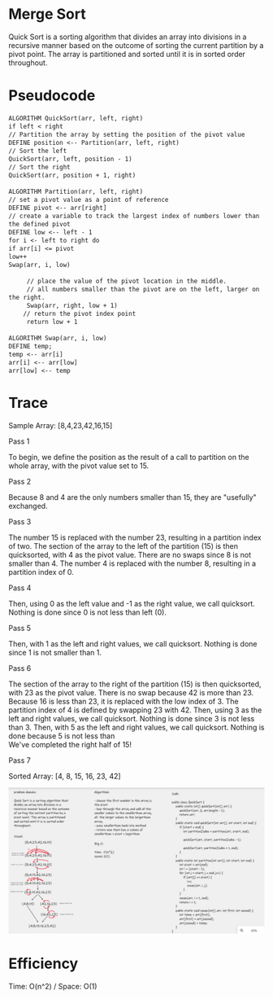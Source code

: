 # Merge Sort
Quick Sort is a sorting algorithm that divides an array into divisions in a recursive manner based on the outcome of 
sorting the current partition by a pivot point. The array is partitioned and sorted until it is in sorted order throughout.  

# Pseudocode  
```
ALGORITHM QuickSort(arr, left, right)
if left < right
// Partition the array by setting the position of the pivot value
DEFINE position <-- Partition(arr, left, right)
// Sort the left
QuickSort(arr, left, position - 1)
// Sort the right
QuickSort(arr, position + 1, right)

ALGORITHM Partition(arr, left, right)
// set a pivot value as a point of reference
DEFINE pivot <-- arr[right]
// create a variable to track the largest index of numbers lower than the defined pivot
DEFINE low <-- left - 1
for i <- left to right do
if arr[i] <= pivot
low++
Swap(arr, i, low)

     // place the value of the pivot location in the middle.
     // all numbers smaller than the pivot are on the left, larger on the right. 
     Swap(arr, right, low + 1)
    // return the pivot index point
     return low + 1

ALGORITHM Swap(arr, i, low)
DEFINE temp;
temp <-- arr[i]
arr[i] <-- arr[low]
arr[low] <-- temp
```

# Trace  

Sample Array: [8,4,23,42,16,15]  

Pass 1  

To begin, we define the position as the result of a call to partition on the whole array, with the pivot value set to 15.  

Pass 2

Because 8 and 4 are the only numbers smaller than 15, they are "usefully" exchanged.  

Pass 3

The number 15 is replaced with the number 23, resulting in a partition index of two. The section of the array to the left of
the partition (15) is then quicksorted, with 4 as the pivot value. There are no swaps since 8 is not smaller than 4. The number
4 is replaced with the number 8, resulting in a partition index of 0.  

Pass 4  

Then, using 0 as the left value and -1 as the right value, we call quicksort. Nothing is done since 0 is not less than left (0).  

Pass 5  

Then, with 1 as the left and right values, we call quicksort. Nothing is done since 1 is not smaller than 1.  

Pass 6

The section of the array to the right of the partition (15) is then quicksorted, with 23 as the pivot value. There is no swap
because 42 is more than 23. Because 16 is less than 23, it is replaced with the low index of 3. The partition index of 4 is
defined by swapping 23 with 42. Then, using 3 as the left and right values, we call quicksort. Nothing is done since 3 is not
less than 3. Then, with 5 as the left and right values, we call quicksort. Nothing is done because 5 is not less than  
We've completed the right half of 15!  

Pass 7  

Sorted Array: [4, 8, 15, 16, 23, 42]  

![challenge28](Challenge28.png)  

# Efficiency  
Time: O(n^2) / Space: O(1)  
